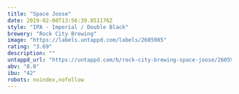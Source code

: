 ```yaml
---
title: "Space Joose"
date: 2019-02-08T13:56:39.851176Z
style: "IPA - Imperial / Double Black"
brewery: "Rock City Brewing"
image: "https://labels.untappd.com/labels/2605985"
rating: "3.69"
description: ""
untappd_url: "https://untappd.com/b/rock-city-brewing-space-joose/2605985"
abv: "8.0"
ibu: "42"
robots: noindex,nofollow
---
```

